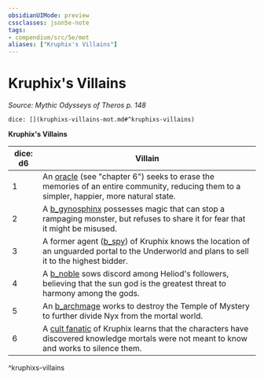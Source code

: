 ```yaml
---
obsidianUIMode: preview
cssclasses: json5e-note
tags:
- compendium/src/5e/mot
aliases: ["Kruphix's Villains"]
---
```

# Kruphix's Villains
*Source: Mythic Odysseys of Theros p. 148* 

`dice: [](kruphixs-villains-mot.md#^kruphixs-villains)`

**Kruphix's Villains**

| dice: d6 | Villain |
|----------|---------|
| 1 | An [oracle](b_oracle-mot.md) (see "chapter 6") seeks to erase the memories of an entire community, reducing them to a simpler, happier, more natural state. |
| 2 | A [b_gynosphinx](b_gynosphinx.md) possesses magic that can stop a rampaging monster, but refuses to share it for fear that it might be misused. |
| 3 | A former agent ([b_spy](b_spy.md)) of Kruphix knows the location of an unguarded portal to the Underworld and plans to sell it to the highest bidder. |
| 4 | A [b_noble](2.%20GM%20Tools/5eTools%20Compendium%20&%20Rules/_compendium/bestiary/humanoid/b_noble.md) sows discord among Heliod's followers, believing that the sun god is the greatest threat to harmony among the gods. |
| 5 | An [b_archmage](b_archmage.md) works to destroy the Temple of Mystery to further divide Nyx from the mortal world. |
| 6 | A [cult fanatic](b_cult-fanatic.md) of Kruphix learns that the characters have discovered knowledge mortals were not meant to know and works to silence them. |
^kruphixs-villains